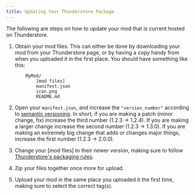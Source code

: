 ```yaml
---
title: Updating Your Thunderstore Package
---
```


The following are steps on how to update your mod that is current hosted on Thunderstore.

1. Obtain your mod files. This can either be done by downloading your mod from your Thunderstore page, or by having a copy handy from when you uploaded it in the first place. You should have something like this:

    ```text
        MyMod/
            [mod files]
            manifest.json
            icon.png
            README.md
    ```

2. Open your `manifest.json`, and increase the `"version_number"` according to [semantic versioning](https://semver.org). In short, if you are making a patch (minor change, fix) increase the third number (1.2.3 -> 1.2.4). If you are making a larger change increase the second number (1.2.3 -> 1.3.0). If you are making an extremely big change that adds or changes major things, increase the first number (1.2.3 -> 2.0.0).
3. Change your [mod files] to their newer version, making sure to follow [Thunderstore's packaging rules](creating.md).
4. Zip your files together once more for upload.
5. Upload your mod in the same place you uploaded it the first time, making sure to select the correct tag(s).
